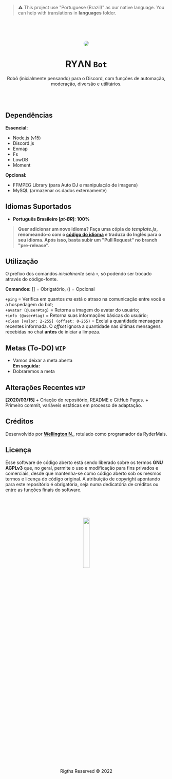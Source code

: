 > ⚠ This project use "Portuguese (Brazil)" as our native language. You can  help with translations in **languages** folder.

<br><br><br>
<p align=center><img src="https://user-images.githubusercontent.com/42657376/148737048-abcd0787-5989-4c54-b562-93d70e7365ea.png" style="border-radius:50%"/></p>
<h1 align=center><b>RYΛN</b> <code>Bot</code></h1>
<p align=center>Robô (inicialmente pensando) para o Discord, com funções de automação, moderação, diversão e utilitários.</p><br><br>

## Dependências
**Essencial:**
- Node.js (v15)
- Discord.js
- Enmap
- Fs
- LowDB
- Moment

**Opcional:**
- FFMPEG Library (para Auto DJ e manipulação de imagens)
- MySQL (armazenar os dados externamente)

## Idiomas Suportados
- **Português Brasileiro [*pt-BR*]**: **100%**
> **Quer adicionar um novo idioma? Faça uma cópia do *template.js*, renomeando-o com o [código do idioma](https://wikipedia.org/wiki/ISO_639 "(Seguindo o padrão ISO-639 de idiomas)") e traduza do Inglês para o seu idioma. Após isso, basta subir um "Pull Request" no branch "pre-release".**

## Utilização
O prefixo dos comandos *inicialmente* será `+`, só podendo ser trocado através do código-fonte.

**Comandos:** [] = Obrigatório, () = Opcional

`+ping` = Verifica em quantos *ms* está o atraso na comunicação entre você e a hospedagem do bot;<br>
`+avatar (@user#tag)` = Retorna a imagem do avatar do usuário;<br>
`+info (@user#tag)` = Retorna suas informações básicas do usuário;<br>
`+clean [valor: 2-255] (offset: 0-255)` = Exclui a quantidade mensagens recentes informada. O *offset* ignora a quantidade nas últimas mensagens recebidas no chat **antes** de iniciar a limpeza.<br>

## Metas (To-DO) `WIP`
* Vamos deixar a meta aberta<br>
**Em seguida:**<br>
* Dobraremos a meta

## Alterações Recentes `WIP`
**\[2020/03/15\]**
\+ Criação do repositório, README e GitHub Pages.
\+ Primeiro commit, variáveis estáticas em processo de adaptação. 

## Créditos
Desenvolvido por [**Wellington N.**](https://github.com/Bryceed), rotulado como programador da RyderMais.

## Licença
Esse software de código aberto está sendo liberado sobre os termos **GNU AGPLv3** que, no geral, permite o uso e modificação para fins privados e comerciais, desde que mantenha-se como código aberto sob os mesmos termos e licença do código original. A atribuição de copyright apontando para este repositório é obrigatória, seja numa dedicatória de créditos ou entre as funções finais do software. 

<br><br><br>
<p align="center"><a href="http://rydermais.com/?utm_souce=github&utm_desc=rydermais_ryan"><img width="20%" src="https://user-images.githubusercontent.com/42657376/148738370-9e25ed6a-166d-4bed-85f9-762bdfe6abc6.png" /></a><br>Rigths Reserved © 2022</p>
<br><br>